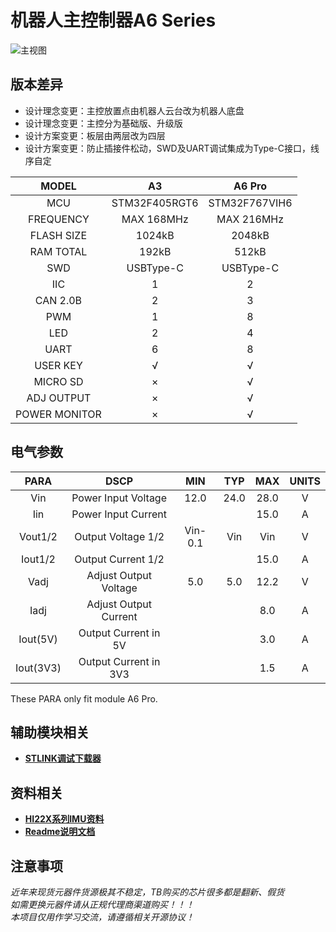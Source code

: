 # 机器人主控制器A6 Series  
![主视图](https://github.com/MarkChen99/MainCtrl-A6/blob/main/3.Image/A6%20Pro%20Default%20View.PNG)

## 版本差异  
- 设计理念变更：主控放置点由机器人云台改为机器人底盘  
- 设计理念变更：主控分为基础版、升级版  
- 设计方案变更：板层由两层改为四层  
- 设计方案变更：防止插接件松动，SWD及UART调试集成为Type-C接口，线序自定  

|MODEL|A3|A6 Pro|
|:---:|:---:|:---:|
|MCU|STM32F405RGT6|STM32F767VIH6|
|FREQUENCY|MAX 168MHz|MAX 216MHz|
|FLASH SIZE|1024kB|2048kB|
|RAM TOTAL|192kB|512kB|
|SWD|USBType-C|USBType-C|
|IIC|1|2|
|CAN 2.0B|2|3|
|PWM|1|8|
|LED|2|4|
|UART|6|8|
|USER KEY|√|√|
|MICRO SD|×|√|
|ADJ OUTPUT|×|√|
|POWER MONITOR|×|√|
## 电气参数  
|PARA|DSCP|MIN|TYP|MAX|UNITS|
|:---:|:---:|:---:|:---:|:---:|:---:|
|Vin|Power Input Voltage|12.0|24.0|28.0|V|
|Iin|Power Input Current|||15.0|A|
|Vout1/2|Output Voltage 1/2|Vin-0.1|Vin|Vin|V|
|Iout1/2|Output Current 1/2|||15.0|A|
|Vadj|Adjust Output Voltage|5.0|5.0|12.2|V|
|Iadj|Adjust Output Current|||8.0|A|
|Iout(5V)|Output Current in 5V|||3.0|A|
|Iout(3V3)|Output Current in 3V3|||1.5|A|

These PARA only fit module A6 Pro.  
## 辅助模块相关 
- __[STLINK调试下载器](https://github.com/MarkChen99/Debugger-Insight)__  
## 资料相关 
- __[HI22X系列IMU资料](https://www.hipnuc.com/mkdocs_cn/site/imu_download/)__  
- __[Readme说明文档](https://github.com/MarkChen99/MainCtrl-A6/tree/main/5.Readme)__  
## 注意事项 
*近年来现货元器件货源极其不稳定，TB购买的芯片很多都是翻新、假货*  
*如需更换元器件请从正规代理商渠道购买！！！*  
*本项目仅用作学习交流，请遵循相关开源协议！*  
